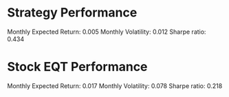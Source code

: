 # Strategy Performance
Monthly Expected Return: 0.005
Monthly Volatility: 0.012
Sharpe ratio: 0.434
# Stock EQT Performance
Monthly Expected Return: 0.017
Monthly Volatility: 0.078
Sharpe ratio: 0.218
